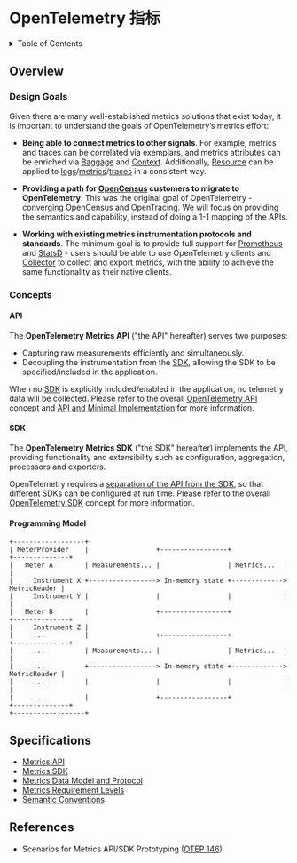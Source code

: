 <!--- Hugo front matter used to generate the website version of this page:
linkTitle: Metrics
--->

# OpenTelemetry 指标

<details>
<summary>Table of Contents</summary>

<!-- toc -->

- [Overview](#overview)
  - [Design Goals](#design-goals)
  - [Concepts](#concepts)
    - [API](#api)
    - [SDK](#sdk)
    - [Programming Model](#programming-model)
- [Specifications](#specifications)
- [References](#references)

<!-- tocstop -->

</details>

## Overview

### Design Goals

Given there are many well-established metrics solutions that exist today, it is
important to understand the goals of OpenTelemetry’s metrics effort:

- **Being able to connect metrics to other signals**. For example, metrics and
  traces can be correlated via exemplars, and metrics attributes can be enriched
  via [Baggage](../baggage/api.md) and [Context](../context/README.md).
  Additionally, [Resource](../resource/sdk.md) can be applied to
  [logs](../overview.md#log-signal)/[metrics](../overview.md#metric-signal)/[traces](../overview.md#tracing-signal)
  in a consistent way.

- **Providing a path for [OpenCensus](https://opencensus.io/) customers to
  migrate to OpenTelemetry**. This was the original goal of OpenTelemetry -
  converging OpenCensus and OpenTracing. We will focus on providing the
  semantics and capability, instead of doing a 1-1 mapping of the APIs.

- **Working with existing metrics instrumentation protocols and standards**. The
  minimum goal is to provide full support for
  [Prometheus](https://prometheus.io/) and
  [StatsD](https://github.com/statsd/statsd) - users should be able to use
  OpenTelemetry clients and [Collector](../overview.md#collector) to collect and
  export metrics, with the ability to achieve the same functionality as their
  native clients.

### Concepts

#### API

The **OpenTelemetry Metrics API** ("the API" hereafter) serves two purposes:

- Capturing raw measurements efficiently and simultaneously.
- Decoupling the instrumentation from the [SDK](#sdk), allowing the SDK to be
  specified/included in the application.

When no [SDK](#sdk) is explicitly included/enabled in the application, no
telemetry data will be collected. Please refer to the overall
[OpenTelemetry API](../overview.md#api) concept and
[API and Minimal Implementation](../library-guidelines.md#api-and-minimal-implementation)
for more information.

#### SDK

The **OpenTelemetry Metrics SDK** ("the SDK" hereafter) implements the API,
providing functionality and extensibility such as configuration, aggregation,
processors and exporters.

OpenTelemetry requires a
[separation of the API from the SDK](../library-guidelines.md#requirements), so
that different SDKs can be configured at run time. Please refer to the overall
[OpenTelemetry SDK](../overview.md#sdk) concept for more information.

#### Programming Model

```text
+------------------+
| MeterProvider    |                 +-----------------+             +--------------+
|   Meter A        | Measurements... |                 | Metrics...  |              |
|     Instrument X +-----------------> In-memory state +-------------> MetricReader |
|     Instrument Y |                 |                 |             |              |
|   Meter B        |                 +-----------------+             +--------------+
|     Instrument Z |
|     ...          |                 +-----------------+             +--------------+
|     ...          | Measurements... |                 | Metrics...  |              |
|     ...          +-----------------> In-memory state +-------------> MetricReader |
|     ...          |                 |                 |             |              |
|     ...          |                 +-----------------+             +--------------+
+------------------+
```

## Specifications

- [Metrics API](./api.md)
- [Metrics SDK](./sdk.md)
- [Metrics Data Model and Protocol](./data-model.md)
- [Metrics Requirement Levels](./metric-requirement-level.md)
- [Semantic Conventions](./semantic_conventions/README.md)

## References

- Scenarios for Metrics API/SDK Prototyping
  ([OTEP 146](https://github.com/open-telemetry/oteps/blob/main/text/metrics/0146-metrics-prototype-scenarios.md))
